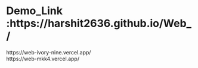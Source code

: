 <h1>Demo_Link :https://harshit2636.github.io/Web_/</h1>
https://web-ivory-nine.vercel.app/
<br>
https://web-mkk4.vercel.app/
